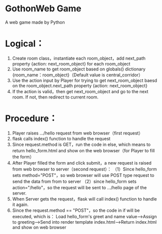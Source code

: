 # GothonWeb Game
 A web game made by Python


# Logical：
 1. Create room class，instantiate each room_object，add next_path property {action: next_room_object} for each room_object
 2. Use room_name to get room_object based on globals() dictionary {room_name：room_object}（Default value is central_corridor）
 3. Use the action input by Player for trying to get next_room_object baesd on the room_object.next_path property {action: next_room_object}
 4. If the action is valid，then get next_room_object and go to the next room. If not, then redirect to current room.


# Procedure：
1. Player raises .../hello request from web browser（first request）
2. flask calls index() function to handle the request
3. Since request.method is GET，run the code in else, which means to return hello_form.html and show on the web browser（for Player to fill the form）
4. After Player filled the form and click submit，a new request is raised from web browser to server（second request）：
   （1）Since hello_form sets method="POST"，so web browser will use POST type request to send the data from from to server
   （2）since hello_form sets action="/hello"，so the request will be sent to .../hello page of the server.
5. When Server gets the request，flask will call index() function to handle it again.
6. Since the request.method == "POST"，so the code in if will be executed, which is：
   Load hello_form's greet and name value-->Assign to greeting-->Send into render template index.html-->Return index.html and show on web browser